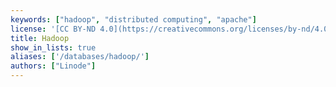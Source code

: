 ```yaml
---
keywords: ["hadoop", "distributed computing", "apache"]
license: '[CC BY-ND 4.0](https://creativecommons.org/licenses/by-nd/4.0)'
title: Hadoop
show_in_lists: true
aliases: ['/databases/hadoop/']
authors: ["Linode"]
---
```


